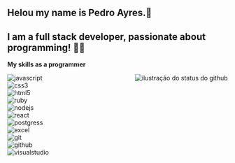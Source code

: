 ## Helou my name is Pedro Ayres.👋
## I am a full stack developer, passionate about programming! 👨‍💻

**My skills as a programmer**
<div style="display: flex; flex-wrap: wrap;">
    <div>
        <img alt="javascript" src="https://img.shields.io/badge/JavaScript-F7DF1E?style=for-the-badge&logo=javascript&logoColor=black"/><br/>
        <img alt="css3" src="https://img.shields.io/badge/CSS-239120?&style=for-the-badge&logo=css3&logoColor=white"/><br/>
        <img alt="html5" src="https://img.shields.io/badge/HTML-239120?style=for-the-badge&logo=html5&logoColor=white"/><br/>
        <img alt="ruby" src="https://img.shields.io/badge/Ruby-CC342D?style=for-the-badge&logo=ruby&logoColor=white"/><br/>
        <img alt="nodejs" src="https://img.shields.io/badge/Node.js-43853D?style=for-the-badge&logo=node.js&logoColor=white"/><br/>
        <img alt="react" src="https://img.shields.io/badge/React-20232A?style=for-the-badge&logo=react&logoColor=61DAFB"/><br/>
        <img alt="postgress" src="https://img.shields.io/badge/PostgreSQL-316192?style=for-the-badge&logo=postgresql&logoColor=white"/><br/>
        <img alt="excel" src="https://img.shields.io/badge/Microsoft_Excel-217346?style=for-the-badge&logo=microsoft-excel&logoColor=white"/><br/>
        <img alt="git" src="https://img.shields.io/badge/Git-E34F26?style=for-the-badge&logo=git&logoColor=white"/><br/>
        <img alt="github" src="https://img.shields.io/badge/GitHub-100000?style=for-the-badge&logo=github&logoColor=white"/><br/>
        <img alt="visualstudio" src="https://img.shields.io/badge/-Visual%20Studio%20Code-333333?style=flat&logo=visual-studio-code&logoColor=007ACC"/>
    </div>
    <div style="margin-left: auto; display: flex; align-items: flex-start;">
        <img src="https://github-readme-stats.vercel.app/api?username=PedroAyres&show_icons=true&title_color=783c00&text_color=af552e&icon_color=783c00&bg_color=f8efd4&cache_seconds=2300" alt="ilustração do status do github">
    </div>
</div>

